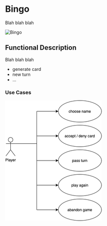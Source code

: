 # Bingo

Blah blah blah

![Bingo](https://media.giphy.com/media/U56VoSyFD8MFcie2k8/source.gif)

## Functional Description

Blah blah blah

- generate card
- new turn
- ...

### Use Cases

![alt Use Cases](./images/bingo-use-cases.png)

